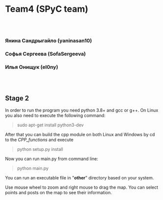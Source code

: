 # Team4 (SPyC team)
<br/><br/>
### Янина Сандрыгайло (yaninasan10)

### Софья Сергеева (SofaSergeeva)

### Илья Онищук (el0ny)

<br/><br/>
## Stage 2
In order to run the program you need python 3.8+ and gcc or g++.
On Linux you also need to execute the following command:

>sudo apt-get install python3-dev

After that you can build the cpp module on both Linux and Windows by cd to the *CPP_functions* and execute

>python setup.py install

Now you can run main.py from command line:

>python main.py

You can run an executable file in "**other**" directory based on your system. 

Use mouse wheel to zoom and right mouse to drag the map. You can select points and posts on the map to see their information.